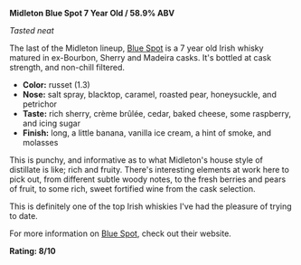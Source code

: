 **Midleton Blue Spot 7 Year Old / 58.9% ABV**

*Tasted neat*

The last of the Midleton lineup, [Blue Spot](https://www.whiskybase.com/whiskies/whisky/169866/blue-spot-07-year-old) is a 7 year old Irish whisky matured in ex-Bourbon, Sherry and Madeira casks.  It's bottled at cask strength, and non-chill filtered.

* **Color:** russet (1.3)
* **Nose:** salt spray, blacktop, caramel, roasted pear, honeysuckle, and petrichor
* **Taste:** rich sherry, crème brûlée, cedar, baked cheese, some raspberry, and icing sugar
* **Finish:** long, a little banana, vanilla ice cream, a hint of smoke, and molasses

This is punchy, and informative as to what Midleton's house style of distillate is like; rich and fruity.  There's interesting elements at work here to pick out, from different subtle woody notes, to the fresh berries and pears of fruit, to some rich, sweet fortified wine from the cask selection.

This is definitely one of the top Irish whiskies I've had the pleasure of trying to date.

For more information on [Blue Spot](https://www.spotwhiskey.com/en/whiskeys/bluespot), check out their website.

**Rating: 8/10**